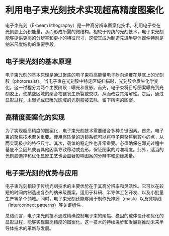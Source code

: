# 利用电子束光刻技术实现超高精度图案化

电子束光刻（E-beam lithography）是一种高分辨率图案化技术，利用电子束在光刻胶上沉积能量，从而形成所需的微结构。相较于传统的光刻技术，电子束光刻能够提供更高的分辨率和更小的特征尺寸，这使其成为制造先进半导体器件特别是纳米尺度结构的重要手段。

## 电子束光刻的基本原理

电子束光刻的基本原理是通过聚焦的电子束将高能量电子射向涂覆在基底上的光刻胶（photoresist）。当电子束在光刻胶中特定区域扫描时，光刻胶会发生化学变化。这一过程分为两个主要阶段：曝光和显影。首先，电子束将目标图案曝光到光刻胶上，使某些区域的聚合物链发生断裂或交联，从而改变其溶解性。之后，通过显影过程，未曝光或已曝光区域的光刻胶被去除，留下所需的图案。

## 高精度图案化的实现

为了实现超高精度的图案化，电子束光刻技术需要结合多种关键因素。首先，电子束的聚焦技术至关重要。使用高质量的透镜系统可以将电子束聚焦到较小的点，从而实现极小的特征尺寸。其次，载体的稳定性也非常重要。必须确保在曝光过程中基底不会因热或者其他因素导致移动或变形，保证图案的对准精度。此外，适当的光刻胶选择和优化显影工艺也会显著影响图案的分辨率和边缘质量。

## 电子束光刻的优势与应用

电子束光刻相较于传统光刻技术的主要优势在于其高分辨率和灵活性。它可以在较短的时间内制造出复杂的纳米级图案，适用于科研、半导体工艺开发、以及小批量生产等多个领域。同时，电子束光刻还能够用于制作光掩膜（mask）以及微导线（interconnect patterns）等关键组件。

总结而言，电子束光刻技术通过精确控制电子束的聚焦、稳固的载体设计和优化的显影过程，能够实现超高精度的图案化。这一技术的持续进步和发展将推动未来半导体技术的革新与发展。